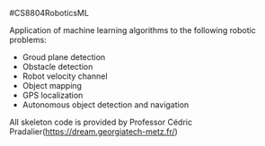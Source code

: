 #CS8804RoboticsML

Application of machine learning algorithms to the following robotic problems: 
- Groud plane detection
- Obstacle detection
- Robot velocity channel
- Object mapping
- GPS localization
- Autonomous object detection and navigation

All skeleton code is provided by Professor Cédric Pradalier(https://dream.georgiatech-metz.fr/)
